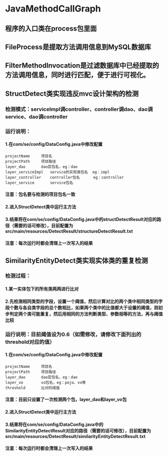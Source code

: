 # JavaMethodCallGraph

## 程序的入口类在process包里面  
## FileProcess是提取方法调用信息到MySQL数据库  
## FilterMethodInvocation是过滤数据库中已经提取的方法调用信息，同时进行匹配，便于进行可视化。

## StructDetect类实现违反mvc设计架构的检测
### 检测模式：serviceImpl调controller、controller调dao、dao调service、dao调controller
### 运行说明：
#### 1.在com/se/config/DataConfig.java中修改配置
    projectName     项目名
    projectPath     项目路径
    layer_dao       dao层包名，eg：dao       
    layer_serviceImpl   service的实现类包名  eg：impl
    layer_controller    controller包名      eg：controller
    layer_service       service包名
#### 注意：包名要与检测的项目包名一致
#### 2.进入StructDetect类中运行主方法
#### 3.结果将在com/se/config/DataConfig.java中的structDetectResult对应的路径（需要的话可修改），目前配置为src/main/resources/DetectResult/structureDetectResult.txt
####  注意：每次运行时都会清理上一次写入的结果

## SimilarityEntityDetect类实现实体类的重复检测
### 检测过程：
#### 1.某一实体包下的所有类两两进行比对
#### 2.先检测相同类型的字段，设置一个阈值，然后计算对比的两个类中相同类型的字段个数与各自类字段的总个数相比，如果两个类中的比值都大于设置的阈值，则初步判定两个类可能重复，然后用相同的方法判断类型、参数相等的方法，再与阈值比较
### 运行说明：目前阈值设为0.6（如需修改，请修改下面列出的threshold对应的值）
#### 1.在com/se/config/DataConfig.java中修改配置
    projectName     项目名
    projectPath     项目路径
    layer_dao       dao层包名，eg：dao       
    layer_vo        vo包名，eg：pojo、vo等
    threshold       比对的阈值
####  注意：目前只设置了一次检测两个包，layer_dao和layer_vo包
#### 2.进入StructDetect类中运行主方法
#### 3.结果将在com/se/config/DataConfig.java中的SimilarityEntityDetectResult对应的路径（需要的话可修改），目前配置为src/main/resources/DetectResult/similarityEntityDetectResult.txt
####  注意：每次运行时都会清理上一次写入的结果